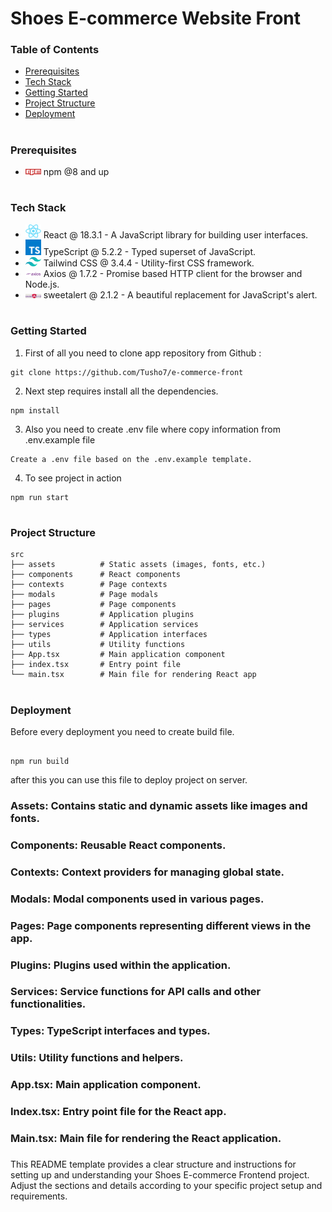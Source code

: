 # Shoes E-commerce Website Front

### Table of Contents

- [Prerequisites](#prerequisites)
- [Tech Stack](#Tecg-Stack)
- [Getting Started](#Getting-Started)
- [Project Structure](#Project-Structure)
- [Deployment](#Deployment)

#

### Prerequisites

- <img src="./readme/npm.png" width="25" style="top: 8px" /> npm @8 and up

#

### Tech Stack

- <img src="./readme/react.png" width="25" style="top: 8px" /> React @ 18.3.1 - A JavaScript library for building user interfaces.
- <img src="./readme/typescript.png" width="25" style="top: 8px" /> TypeScript @ 5.2.2 - Typed superset of JavaScript.
- <img src="./readme/tailwind.png" width="25" style="top: 8px" /> Tailwind CSS @ 3.4.4 - Utility-first CSS framework.
- <img src="./readme/axios.png" width="25" style="top: 8px" /> Axios @ 1.7.2 - Promise based HTTP client for the browser and Node.js.
- <img src="./readme/sweetalert.png" width="25" style="top: 8px" /> sweetalert @ 2.1.2 - A beautiful replacement for JavaScript's alert.

#

### Getting Started

1. First of all you need to clone app repository from Github :

```
git clone https://github.com/Tusho7/e-commerce-front
```

2. Next step requires install all the dependencies.

```
npm install
```

3. Also you need to create .env file where copy information from .env.example file

```
Create a .env file based on the .env.example template.
```

4. To see project in action

```
npm run start
```

#

### Project Structure

```
src
├── assets          # Static assets (images, fonts, etc.)
├── components      # React components
├── contexts        # Page contexts
├── modals          # Page modals
├── pages           # Page components
├── plugins         # Application plugins
├── services        # Application services
├── types           # Application interfaces
├── utils           # Utility functions
├── App.tsx         # Main application component
├── index.tsx       # Entry point file
└── main.tsx        # Main file for rendering React app
```

#

### Deployment

Before every deployment you need to create build file.

```

npm run build

```

after this you can use this file to deploy project on server.

### Assets: Contains static and dynamic assets like images and fonts.

### Components: Reusable React components.

### Contexts: Context providers for managing global state.

### Modals: Modal components used in various pages.

### Pages: Page components representing different views in the app.

### Plugins: Plugins used within the application.

### Services: Service functions for API calls and other functionalities.

### Types: TypeScript interfaces and types.

### Utils: Utility functions and helpers.

### App.tsx: Main application component.

### Index.tsx: Entry point file for the React app.

### Main.tsx: Main file for rendering the React application.

###

This README template provides a clear structure and instructions for setting up and understanding your Shoes E-commerce Frontend project. Adjust the sections and details according to your specific project setup and requirements.
